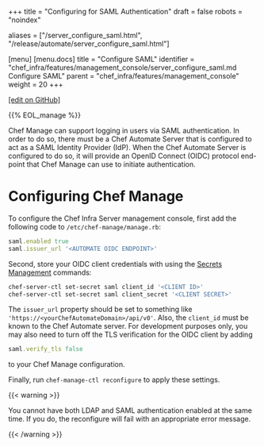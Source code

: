 +++
title = "Configuring for SAML Authentication"
draft = false
robots = "noindex"


aliases = ["/server_configure_saml.html", "/release/automate/server_configure_saml.html"]

[menu]
  [menu.docs]
    title = "Configure SAML"
    identifier = "chef_infra/features/management_console/server_configure_saml.md Configure SAML"
    parent = "chef_infra/features/management_console"
    weight = 20
+++    

[\[edit on GitHub\]](https://github.com/chef/chef-web-docs/blob/master/content/server_configure_saml.md)



{{% EOL_manage %}}

Chef Manage can support logging in users via SAML authentication. In
order to do so, there must be a Chef Automate Server that is configured
to act as a SAML Identity Provider (IdP). When the Chef Automate Server
is configured to do so, it will provide an OpenID Connect (OIDC)
protocol end-point that Chef Manage can use to initiate authentication.

Configuring Chef Manage
=======================

To configure the Chef Infra Server management console, first add the
following code to `/etc/chef-manage/manage.rb`:

``` ruby
saml.enabled true
saml.issuer_url '<AUTOMATE OIDC ENDPOINT>'
```

Second, store your OIDC client credentials with using the [Secrets
Management](/ctl_chef_server.html#ctl-chef-server-secrets-management)
commands:

``` bash
chef-server-ctl set-secret saml client_id '<CLIENT ID>'
chef-server-ctl set-secret saml client_secret '<CLIENT SECRET>'
```

The `issuer_url` property should be set to something like
`'https://<yourChefAutomateDomain>/api/v0'`. Also, the `client_id` must
be known to the Chef Automate server. For development purposes only, you
may also need to turn off the TLS verification for the OIDC client by
adding

``` ruby
saml.verify_tls false
```

to your Chef Manage configuration.

Finally, run `chef-manage-ctl reconfigure` to apply these settings.

{{< warning >}}

You cannot have both LDAP and SAML authentication enabled at the same
time. If you do, the reconfigure will fail with an appropriate error
message.

{{< /warning >}}
